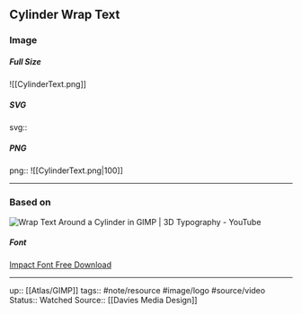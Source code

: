## Cylinder Wrap Text

### Image

##### Full Size

![[CylinderText.png]]

##### SVG

svg:: 

##### PNG

png:: ![[CylinderText.png|100]]

---
### Based on

![Wrap Text Around a Cylinder in GIMP | 3D Typography - YouTube](https://www.youtube.com/watch?v=ZhkSi1pSX0w&list=WL&index=3)

##### Font

[Impact Font Free Download](https://freefontsfamily.com/impact-font-free-download/)

---

up:: [[Atlas/GIMP]]
tags:: #note/resource #image/logo #source/video 
Status:: Watched
Source:: [[Davies Media Design]]

